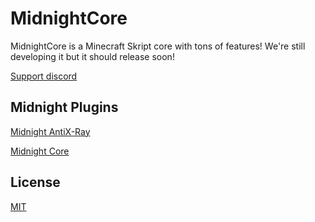 # MidnightCore

MidnightCore is a Minecraft Skript core with tons of features! We're still developing it but it should release soon!

[Support discord](https://discord.gg/fnNCXaQd3s)


## Midnight Plugins
[Midnight AntiX-Ray](https://www.spigotmc.org/resources/midnight-anti-xray.99767/)

[Midnight Core](https://www.spigotmc.org/resources/midnight-core-skript.99954/)

## License
[MIT](https://opensource.org/licenses/MIT)
